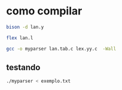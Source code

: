 # como compilar

```zsh
bison -d lan.y 

flex lan.l 

gcc -o myparser lan.tab.c lex.yy.c  -Wall
```

## testando

```zsh
./myparser < exemplo.txt
```

```zsh
```

```zsh
```

```zsh
```
